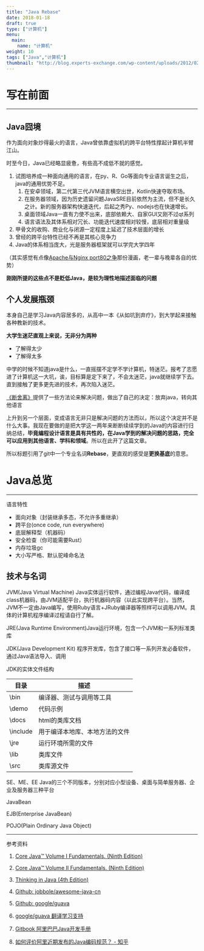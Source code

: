 ```yaml
---
title: "Java Rebase"
date: 2018-01-18
draft: true
type: ["计算机"]
menu:
  main:
    name: "计算机"
weight: 10
tags: ["Java","计算机"]
thumbnail: "http://blog.experts-exchange.com/wp-content/uploads/2012/02/java1.jpg"
---
```


# 写在前面
---

## Java囧境

作为面向对象炒得最火的语言，Java曾依靠虚拟机的跨平台特性撑起计算机半臂江山。

时至今日，Java已经略显疲惫，有些高不成低不就的感觉。

1. 试图培养成一种面向通用的语言，在py、R、Go等面向专业语言诞生之后，java的通用优势不足。
	1. 在安卓领域，第二代第三代JVM语言横空出世，Kotlin快速夺取市场。
	2. 在服务器领域，因为历史遗留问题JavaSRE目前依然为主流，但不是长久之计。新的服务器架构快速迭代，后起之秀Py、nodejs也在快速增长。
	3. 桌面领域Java一直有力使不出来，底部依赖大、自家GUI又刚不过qt系列
	4. 语言语法及其体系相对冗长、功能迭代速度相对较慢，底层相对重量级
2. 甲骨文的收购、商业化与闭源一定程度上延迟了技术层面的增长
3. 曾经的跨平台特性已经不再是其核心竞争力
4. Java的体系相当庞大，光是服务器框架就可以学完大学四年

（其实感觉有点像[Apache与Nginx port80之争](https://linux.cn/article-8292-1.html)那份漫画，老一辈与晚辈各自的优势）

**刚刚所提的这些点不是贬低Java，是较为理性地描述面临的问题**

## 个人发展瓶颈

本身自己是学习Java内容居多的，从高中一本《从如坑到弃疗》，到大学起来接触各种教新的技术。

**大学生迷茫直观上来说，无非分为两种**

- 了解得太少
- 了解得太多

中学的时候不知道java是什么，一直摇摆不定学不学计算机，特迷茫。报考了志愿进了计算机这一大坑，诶，目标算是定下来了，不会太迷茫，java就继续学下去。直到接触了更多更先进的技术，再次陷入迷茫。

[《断舍离》](https://book.douban.com/subject/24749465/)提供了一些方法论来解决问题，做出了自己的决定：放弃java，转向其他语言

上升到另一个层面，变成语言无非只是解决问题的方法而以，所以这个决定并不是什么大事。我现在要做的是把大学这一两年来断断续续学到的Java的内容进行归纳总结，**毕竟编程设计语言是具有共性的，在Java学到的解决问题的思路，完全可以应用到其他语言、学科和领域**。所以在此开了这篇文章。

所以标题引用了git中一个专业名词**Rebase**，更直观的感受是**更换基底**的意思。

# Java总览
---
语言特性

- 面向对象（封装继承多态，不允许多重继承）
- 跨平台(once code, run everywhere)
- 底层解释型（机器码）
- 安全检查（你可能需要Rust）
- 内存垃圾gc
- 大小写严格、默认驼峰命名法

## 技术与名词

JVM(Java Virtual Machine) Java实体运行软件，通过编程Java代码，编译成class机器码，由JVM适配平台，执行机器码内容（以此实现跨平台）。当然，JVM不一定由Java编写，使用Ruby语言+JRuby编译器等照样可以调用JVM。具体的计算机程序编译过程请自行了解。

JRE(Java Runtime Environment)Java运行环境，包含一个JVM和一系列标准类库

JDK(Java Development Kit) 程序开发库，包含了接口等一系列开发必备软件，通过Java语法导入、调用

JDK的实体文件结构

|目录|描述|
|-|-|
| \bin| 编译器、测试与调用等工具|
| \demo| 代码示例|
| \docs| html的类库文档|
| \include| 用于编译本地库、本地方法的文件|
| \jre|运行环境所需的文件|
| \lib|类库文件|
| \src|类库源文件|


SE、ME、EE Java的三个不同版本，分别对应小型设备、桌面与简单服务器、企业及服务器三种平台

JavaBean

EJB(Enterprise JavaBean)

POJO(Plain Ordinary Java Object)









---
参考资料

1. [Core Java™ Volume I Fundamentals. (Ninth Edition)](https://www.amazon.com/Core-Java-I-Fundamentals-9th/dp/0137081898)

2. [Core Java™ Volume II Fundamentals. (Ninth Edition)](https://www.amazon.com/Core-Java-II-Advanced-Features-9th/dp/013708160X)

3. [Thinking in Java (4th Edition)](https://www.amazon.com/Thinking-Java-4th-Bruce-Eckel/dp/0131872486)

4. [Github: jobbole/awesome-java-cn](https://github.com/jobbole/awesome-java-cn)

5. [Github: google/guava](https://github.com/google/guava)

6. [google/guava 翻译学习支持](http://ifeve.com/google-guava/)

7. [Gitbook 阿里巴巴Java开发手册](https://goghtsui.gitbooks.io/-java/content/)

8. [如何评价阿里近期发布的Java编码规范？ - 知乎](https://www.zhihu.com/question/55642203)
